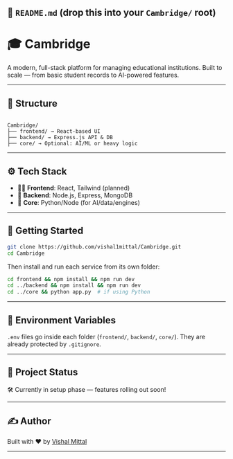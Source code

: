 ## 📄 `README.md` (drop this into your `Cambridge/` root)

# 🎓 Cambridge

A modern, full-stack platform for managing educational institutions. Built to scale — from basic student records to AI-powered features.

---

## 🧱 Structure

```

Cambridge/
├── frontend/ → React-based UI
├── backend/ → Express.js API & DB
├── core/ → Optional: AI/ML or heavy logic

```

---

## ⚙️ Tech Stack

-   🧑‍🎨 **Frontend**: React, Tailwind (planned)
-   🔧 **Backend**: Node.js, Express, MongoDB
-   🧠 **Core**: Python/Node (for AI/data/engines)

---

## 🚀 Getting Started

```bash
git clone https://github.com/vishal1mittal/Cambridge.git
cd Cambridge
```

Then install and run each service from its own folder:

```bash
cd frontend && npm install && npm run dev
cd ../backend && npm install && npm run dev
cd ../core && python app.py  # if using Python
```

---

## 🔐 Environment Variables

`.env` files go inside each folder (`frontend/`, `backend/`, `core/`).
They are already protected by `.gitignore`.

---

## 📌 Project Status

🛠️ Currently in setup phase — features rolling out soon!

---

## ✍️ Author

Built with ❤️ by [Vishal Mittal](https://github.com/vishal1mittal)

---
